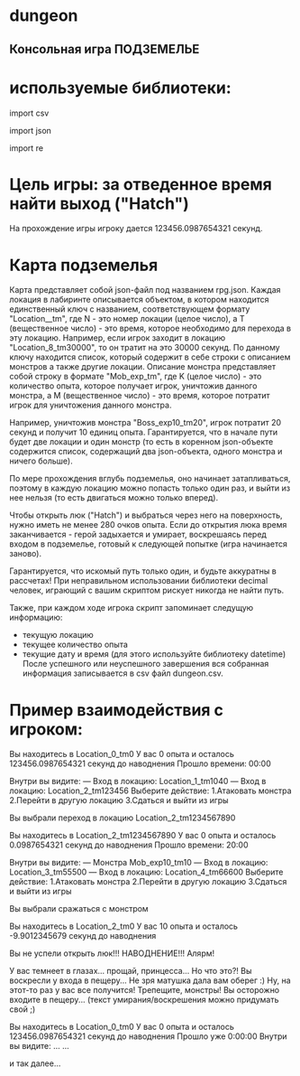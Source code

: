 # dungeon
## Консольная игра ПОДЗЕМЕЛЬЕ 

# используемые библиотеки: 
import csv

import json

import re



# Цель игры: за отведенное время найти выход ("Hatch")
На прохождение игры игроку дается 123456.0987654321 секунд.


# Карта подземелья 
Карта представляет собой json-файл под названием rpg.json. Каждая локация в лабиринте описывается объектом,
в котором находится единственный ключ с названием, соответствующем формату "Location_<N>_tm<T>",
где N - это номер локации (целое число), а T (вещественное число) - это время,
которое необходимо для перехода в эту локацию. Например, если игрок заходит в локацию "Location_8_tm30000",
то он тратит на это 30000 секунд.
По данному ключу находится список, который содержит в себе строки с описанием монстров а также другие локации.
Описание монстра представляет собой строку в формате "Mob_exp<K>_tm<M>", где K (целое число) - это количество опыта,
которое получает игрок, уничтожив данного монстра, а M (вещественное число) - это время,
которое потратит игрок для уничтожения данного монстра.

Например, уничтожив монстра "Boss_exp10_tm20", игрок потратит 20 секунд и получит 10 единиц опыта.
Гарантируется, что в начале пути будет две локации и один монстр
(то есть в коренном json-объекте содержится список, содержащий два json-объекта, одного монстра и ничего больше).


По мере прохождения вглубь подземелья, оно начинает затапливаться, поэтому
в каждую локацию можно попасть только один раз,
и выйти из нее нельзя (то есть двигаться можно только вперед).

Чтобы открыть люк ("Hatch") и выбраться через него на поверхность, нужно иметь не менее 280 очков опыта.
Если до открытия люка время заканчивается - герой задыхается и умирает, воскрешаясь перед входом в подземелье,
готовый к следующей попытке (игра начинается заново).

Гарантируется, что искомый путь только один, и будьте аккуратны в рассчетах!
При неправильном использовании библиотеки decimal человек, играющий с вашим скриптом рискует никогда не найти путь.

Также, при каждом ходе игрока скрипт запоминает следущую информацию:
- текущую локацию
- текущее количество опыта
- текущие дату и время (для этого используйте библиотеку datetime)
После успешного или неуспешного завершения вся собранная информация записывается в csv файл dungeon.csv.

# Пример взаимодействия с игроком:

Вы находитесь в Location_0_tm0
У вас 0 опыта и осталось 123456.0987654321 секунд до наводнения
Прошло времени: 00:00

Внутри вы видите:
— Вход в локацию: Location_1_tm1040
— Вход в локацию: Location_2_tm123456
Выберите действие:
1.Атаковать монстра
2.Перейти в другую локацию
3.Сдаться и выйти из игры

Вы выбрали переход в локацию Location_2_tm1234567890

Вы находитесь в Location_2_tm1234567890
У вас 0 опыта и осталось 0.0987654321 секунд до наводнения
Прошло времени: 20:00

Внутри вы видите:
— Монстра Mob_exp10_tm10
— Вход в локацию: Location_3_tm55500
— Вход в локацию: Location_4_tm66600
Выберите действие:
1.Атаковать монстра
2.Перейти в другую локацию
3.Сдаться и выйти из игры

Вы выбрали сражаться с монстром

Вы находитесь в Location_2_tm0
У вас 10 опыта и осталось -9.9012345679 секунд до наводнения

Вы не успели открыть люк!!! НАВОДНЕНИЕ!!! Алярм!

У вас темнеет в глазах... прощай, принцесса...
Но что это?! Вы воскресли у входа в пещеру... Не зря матушка дала вам оберег :)
Ну, на этот-то раз у вас все получится! Трепещите, монстры!
Вы осторожно входите в пещеру... (текст умирания/воскрешения можно придумать свой ;)

Вы находитесь в Location_0_tm0
У вас 0 опыта и осталось 123456.0987654321 секунд до наводнения
Прошло уже 0:00:00
Внутри вы видите:
 ...
 ...

и так далее...